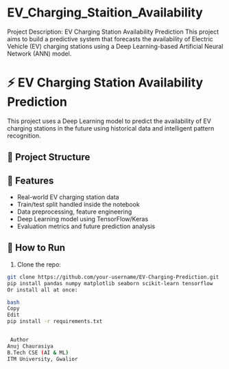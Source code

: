 # EV_Charging_Staition_Availability
Project Description: EV Charging Station Availability Prediction This project aims to build a predictive system that forecasts the availability of Electric Vehicle (EV) charging stations using a Deep Learning-based Artificial Neural Network (ANN) model. 
# ⚡ EV Charging Station Availability Prediction

This project uses a Deep Learning model to predict the availability of EV charging stations in the future using historical data and intelligent pattern recognition.

## 📁 Project Structure


## 🧠 Features

- Real-world EV charging station data
- Train/test split handled inside the notebook
- Data preprocessing, feature engineering
- Deep Learning model using TensorFlow/Keras
- Evaluation metrics and future prediction analysis

 ## 🚀 How to Run

1. Clone the repo:
```bash
git clone https://github.com/your-username/EV-Charging-Prediction.git
pip install pandas numpy matplotlib seaborn scikit-learn tensorflow
Or install all at once:

bash
Copy
Edit
pip install -r requirements.txt


 Author
Anuj Chaurasiya
B.Tech CSE (AI & ML)
ITM University, Gwalior

